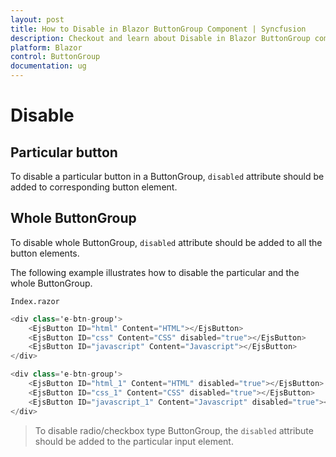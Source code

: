 ```yaml
---
layout: post
title: How to Disable in Blazor ButtonGroup Component | Syncfusion
description: Checkout and learn about Disable in Blazor ButtonGroup component of Syncfusion, and more details.
platform: Blazor
control: ButtonGroup
documentation: ug
---
```


# Disable

## Particular button

To disable a particular button in a ButtonGroup, `disabled` attribute should be added to corresponding button element.

## Whole ButtonGroup

To disable whole ButtonGroup, `disabled` attribute should be added to all the button elements.

The following example illustrates how to disable the particular and the whole ButtonGroup.

`Index.razor`

```csharp
<div class='e-btn-group'>
    <EjsButton ID="html" Content="HTML"></EjsButton>
    <EjsButton ID="css" Content="CSS" disabled="true"></EjsButton>
    <EjsButton ID="javascript" Content="Javascript"></EjsButton>
</div>

<div class='e-btn-group'>
    <EjsButton ID="html_1" Content="HTML" disabled="true"></EjsButton>
    <EjsButton ID="css_1" Content="CSS" disabled="true"></EjsButton>
    <EjsButton ID="javascript_1" Content="Javascript" disabled="true"></EjsButton>
</div>

  ```

> To disable radio/checkbox type ButtonGroup, the `disabled` attribute should be added to the particular input element.